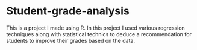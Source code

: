 # Student-grade-analysis
This is a project I made using R. In this project I used various regression techniques along with statistical technics to deduce a recommendation for students to improve their grades based on the data.
